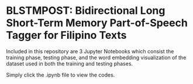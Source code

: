 # BLSTMPOST: Bidirectional Long Short-Term Memory Part-of-Speech Tagger for Filipino Texts

Included in this repository are 3 Jupyter Notebooks which consist the training phase, testing phase, and the word embedding visualization of the dataset used in both the training and testing phases.

Simply click the .ipynb file to view the codes.
